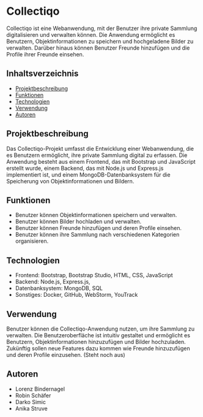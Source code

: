 # Collectiqo

Collectiqo ist eine Webanwendung, mit der Benutzer ihre private Sammlung digitalisieren und verwalten können. Die Anwendung ermöglicht es Benutzern, Objektinformationen zu speichern und hochgeladene Bilder zu verwalten. Darüber hinaus können Benutzer Freunde hinzufügen und die Profile ihrer Freunde einsehen.

## Inhaltsverzeichnis

- [Projektbeschreibung](#projektbeschreibung)
- [Funktionen](#funktionen)
- [Technologien](#technologien)
- [Verwendung](#verwendung)
- [Autoren](#autoren)

## Projektbeschreibung

Das Collectiqo-Projekt umfasst die Entwicklung einer Webanwendung, die es Benutzern ermöglicht, ihre private Sammlung digital zu erfassen. Die Anwendung besteht aus einem Frontend, das mit Bootstrap und JavaScript erstellt wurde, einem Backend, das mit Node.js und Express.js implementiert ist, und einem MongoDB-Datenbanksystem für die Speicherung von Objektinformationen und Bildern.

## Funktionen

- Benutzer können Objektinformationen speichern und verwalten.
- Benutzer können Bilder hochladen und verwalten.
- Benutzer können Freunde hinzufügen und deren Profile einsehen.
- Benutzer können ihre Sammlung nach verschiedenen Kategorien organisieren.

## Technologien

- Frontend: Bootstrap, Bootstrap Studio, HTML, CSS, JavaScript
- Backend: Node.js, Express.js,
- Datenbanksystem: MongoDB, SQL
- Sonstiges: Docker, GitHub, WebStorm, YouTrack

## Verwendung

Benutzer können die Collectiqo-Anwendung nutzen, um ihre Sammlung zu verwalten. Die Benutzeroberfläche ist intuitiv gestaltet und ermöglicht es Benutzern, Objektinformationen hinzuzufügen und Bilder hochzuladen. 
Zukünftig sollen neue Features dazu kommen wie Freunde hinzuzufügen und deren Profile einzusehen. (Steht noch aus)

## Autoren

- Lorenz Bindernagel
- Robin Schäfer
- Darko Simic
- Anika Struve
